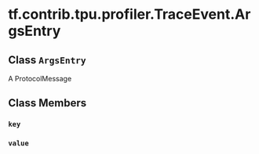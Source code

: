 <div itemscope itemtype="http://developers.google.com/ReferenceObject">
<meta itemprop="name" content="tf.contrib.tpu.profiler.TraceEvent.ArgsEntry" />
<meta itemprop="path" content="Stable" />
<meta itemprop="property" content="key"/>
<meta itemprop="property" content="value"/>
</div>

# tf.contrib.tpu.profiler.TraceEvent.ArgsEntry

## Class `ArgsEntry`



A ProtocolMessage

## Class Members

<h3 id="key"><code>key</code></h3>

<h3 id="value"><code>value</code></h3>

